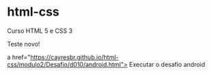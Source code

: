 # html-css

Curso HTML 5 e CSS 3

Teste novo!

a href="https://cayresbr.github.io/html-css/modulo2/Desafio/d010/android.html"> Executar o desafio android</a>